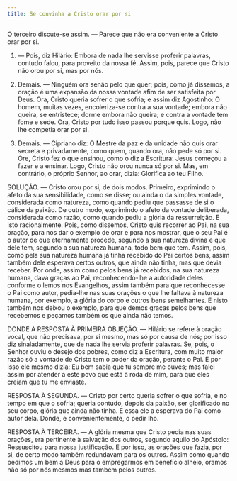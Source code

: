 ```yaml
---
title: Se convinha a Cristo orar por si
---
```


O terceiro discute-se assim. — Parece que não era conveniente a Cristo orar por si.  

1. — Pois, diz Hilário: Embora de nada lhe servisse proferir palavras, contudo falou, para proveito da nossa fé. Assim, pois, parece que Cristo não orou por si, mas por nós.  

2. Demais. — Ninguém ora senão pelo que quer; pois, como já dissemos, a oração é uma expansão da nossa vontade afim de ser satisfeita por Deus. Ora, Cristo queria sofrer o que sofria; e assim diz Agostinho: O homem, muitas vezes, encoleriza-se contra a sua vontade; embora não queira, se entristece; dorme embora não queira; e contra a vontade tem fome e sede. Ora, Cristo por tudo isso passou porque quis. Logo, não lhe competia orar por si.  

3. Demais. — Cipriano diz: O Mestre da paz e da unidade não quis orar secreta e privadamente, como quem, quando ora, não pede só por si. Ore, Cristo fez o que ensinou, como o diz a Escritura: Jesus começou a fazer e a ensinar. Logo, Cristo não orou nunca só por si.  Mas, em contrário, o próprio Senhor, ao orar, dizia: Glorifica ao teu Filho.  

SOLUÇÃO. — Cristo orou por si, de dois modos. Primeiro, exprimindo o afeto da sua sensibilidade, como se disse; ou ainda o da simples vontade, considerada como natureza, como quando pediu que passasse de si o cálice da paixão. De outro modo, exprimindo o afeto da vontade deliberada, considerada como razão, como quando pediu a glória da ressurreição. E isto racionalmente. Pois, como dissemos, Cristo quis recorrer ao Pai, na sua oração, para nos dar o exemplo de orar e para nos mostrar, que o seu Pai é o autor de que eternamente procede, segundo a sua natureza divina e que dele tem, segundo a sua natureza humana, todo bem que tem. Assim, pois, como pela sua natureza humana já tinha recebido do Pai certos bens, assim também dele esperava certos outros, que ainda não tinha, mas que devia receber. Por onde, assim como pelos bens já recebidos, na sua natureza humana, dava graças ao Pai, reconhecendo-lhe a autoridade deles conforme o lemos nos Evangelhos, assim também para que reconhecesse o Pai como autor, pedia-lhe nas suas orações o que lhe faltava à natureza humana, por exemplo, a glória do corpo e outros bens semelhantes. E nisto também nos deixou o exemplo, para que demos graças pelos bens que recebemos e peçamos também os que ainda não temos.  

DONDE A RESPOSTA À PRIMEIRA OBJEÇÃO. — Hilário se refere à oração vocal, que não precisava, por si mesmo, mas só por causa de nós; por isso diz sinaladamente, que de nada lhe servia proferir palavras. Se, pois, o Senhor ouviu o desejo dos pobres, como diz a Escritura, com muito maior razão só a vontade de Cristo tem o poder da oração, perante o Pai. E por isso ele mesmo dizia: Eu bem sabia que tu sempre me ouves; mas falei assim por atender a este povo que está à roda de mim, para que eles creiam que tu me enviaste. 

RESPOSTA À SEGUNDA. — Cristo por certo queria sofrer o que sofria, e no tempo em que o sofria; queria contudo, depois da paixão, ser glorificado no seu corpo, glória que ainda não tinha. E essa ele a esperava do Pai como autor dela. Donde, e convenientemente, o pedir lho.  

RESPOSTA À TERCEIRA. — A glória mesma que Cristo pedia nas suas orações, era pertinente à salvação dos outros, segundo aquilo do Apóstolo: Ressuscitou para nossa justificação. E por isso, as orações que fazia, por si, de certo modo também redundavam para os outros. Assim como quando pedimos um bem a Deus para o empregarmos em benefício alheio, oramos não só por nós mesmos mas também pelos outros.